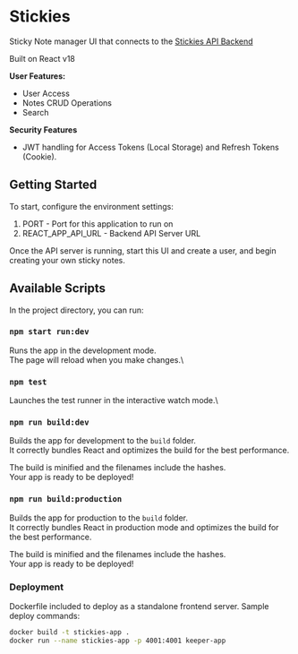 # Stickies 

Sticky Note manager UI that connects to the  [Stickies API Backend](https://github.com/wassamz/Stickies-API)

Built on React v18 

**User Features:** 
* User Access
* Notes CRUD Operations
* Search

**Security Features**
* JWT handling for Access Tokens (Local Storage) and Refresh Tokens (Cookie). 


## Getting Started
To start, configure the environment settings: 
1. PORT - Port for this application to run on
2. REACT_APP_API_URL - Backend API Server URL 

Once the API server is running, start this UI and create a user, and begin creating your own sticky notes. 

## Available Scripts

In the project directory, you can run:

### `npm start run:dev`

Runs the app in the development mode.\
The page will reload when you make changes.\

### `npm test`

Launches the test runner in the interactive watch mode.\

### `npm run build:dev`

Builds the app for development to the `build` folder.\
It correctly bundles React and optimizes the build for the best performance.

The build is minified and the filenames include the hashes.\
Your app is ready to be deployed!

### `npm run build:production`

Builds the app for production to the `build` folder.\
It correctly bundles React in production mode and optimizes the build for the best performance.

The build is minified and the filenames include the hashes.\
Your app is ready to be deployed!


### Deployment
Dockerfile included to deploy as a standalone frontend server. 
Sample deploy commands:
```bash
docker build -t stickies-app .
docker run --name stickies-app -p 4001:4001 keeper-app
```
